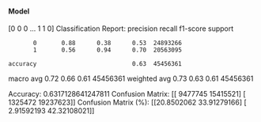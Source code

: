 #### Model
[0 0 0 ... 1 1 0]
Classification Report:
              precision    recall  f1-score   support

           0       0.88      0.38      0.53  24893266
           1       0.56      0.94      0.70  20563095

    accuracy                           0.63  45456361
   macro avg       0.72      0.66      0.61  45456361
weighted avg       0.73      0.63      0.61  45456361

Accuracy: 0.6317128641247811
Confusion Matrix:
[[ 9477745 15415521]
 [ 1325472 19237623]]
Confusion Matrix (%):
[[20.8502062  33.91279166]
 [ 2.91592193 42.32108021]]
